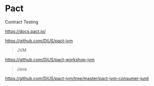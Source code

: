 # Pact

Contract Testing

https://docs.pact.io/

https://github.com/DiUS/pact-jvm

> JVM

https://github.com/DiUS/pact-workshop-jvm

> Java

https://github.com/DiUS/pact-jvm/tree/master/pact-jvm-consumer-junit
